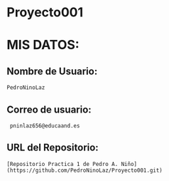 ﻿# Proyecto001
# **MIS DATOS:**

## Nombre de Usuario: 
	
	PedroNinoLaz

## **Correo de usuario:**
	
	 pninlaz656@educaand.es

## **URL del Repositorio:** 

	[Repositorio Practica 1 de Pedro A. Niño] (https://github.com/PedroNinoLaz/Proyecto001.git)
